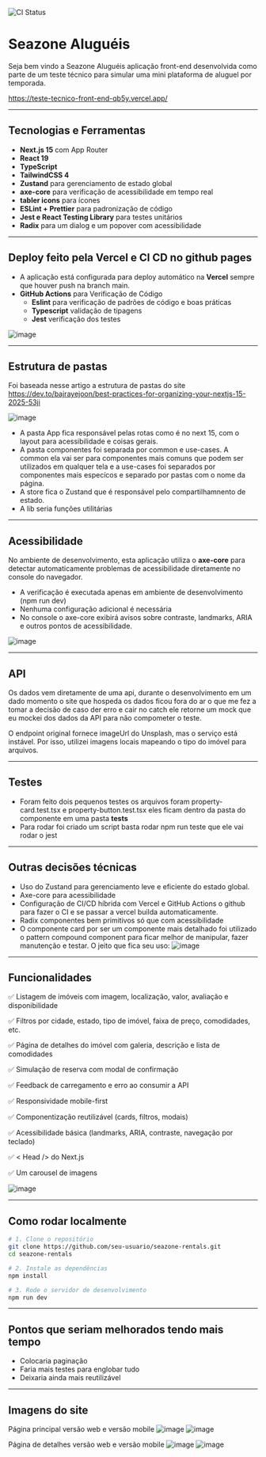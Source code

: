![CI Status](https://github.com/LipeSou/teste-tecnico-front-end/actions/workflows/ci.yml/badge.svg)

#  Seazone Aluguéis

Seja bem vindo a Seazone Aluguéis aplicação front-end desenvolvida como parte de um teste técnico para simular uma mini plataforma de aluguel por temporada.

https://teste-tecnico-front-end-qb5y.vercel.app/

---

## Tecnologias e Ferramentas

- **Next.js 15** com App Router
- **React 19**
- **TypeScript**
- **TailwindCSS 4**
- **Zustand** para gerenciamento de estado global
- **axe-core** para verificação de acessibilidade em tempo real
- **tabler icons** para ícones
- **ESLint + Prettier** para padronização de código
- **Jest e React Testing Library** para testes unitários
- **Radix** para um dialog e um popover com acessibilidade

---

## Deploy feito pela Vercel e CI CD no github pages

- A aplicação está configurada para deploy automático na **Vercel** sempre que houver push na branch main.
- **GitHub Actions** para Verificação de Código
  - **Eslint** para verificação de padrões de código e boas práticas
  - **Typescript** validação de tipagens
  - **Jest** verificação dos testes
  
![image](https://github.com/user-attachments/assets/78217efa-1b31-493f-a023-714e8ede48f8)


---

## Estrutura de pastas
Foi baseada nesse artigo a estrutura de pastas do site
https://dev.to/bajrayejoon/best-practices-for-organizing-your-nextjs-15-2025-53ji

![image](https://github.com/user-attachments/assets/be21a92a-b0e2-4f31-9496-d6a15eac9932)

- A pasta App fica responsável pelas rotas como é no next 15, com o layout para acessibilidade e coisas gerais.
- A pasta componentes foi separada por common e use-cases. A common ela vai ser para componentes mais comuns que podem ser utilizados em qualquer tela e a use-cases foi separados por componentes mais especícos e separado por pastas com o nome da página.
- A store fica o Zustand que é responsável pelo compartilhamnento de estado.
- A lib seria funções utilitárias

---

## Acessibilidade
No ambiente de desenvolvimento, esta aplicação utiliza o **axe-core** para detectar automaticamente problemas de acessibilidade diretamente no console do navegador.
- A verificação é executada apenas em ambiente de desenvolvimento (npm run dev)
- Nenhuma configuração adicional é necessária
- No console o axe-core exibirá avisos sobre contraste, landmarks, ARIA e outros pontos de acessibilidade.

![image](https://github.com/user-attachments/assets/c27ca8dc-1105-4968-b7e5-b0ac2f6d6326)

---

## API 
Os dados vem diretamente de uma api, durante o desenvolvimento em um dado momento o site que hospeda os dados ficou fora do ar o que me fez a tomar a decisão de caso der erro e cair no catch ele retorne um mock que eu mockei dos dados da API para não compometer o teste.

O endpoint original fornece imageUrl do Unsplash, mas o serviço está instável. Por isso, utilizei imagens locais mapeando o tipo do imóvel para arquivos.

---

## Testes
- Foram feito dois pequenos testes os arquivos foram property-card.test.tsx e property-button.test.tsx eles ficam dentro da pasta do componente em uma pasta __tests__ 
- Para rodar foi criado um script basta rodar npm run teste que ele vai rodar o jest

---
## Outras decisões técnicas
- Uso do Zustand para gerenciamento leve e eficiente do estado global.
- Axe-core para acessibilidade
- Configuração de CI/CD híbrida com Vercel e GitHub Actions o github para fazer o CI e se passar a vercel builda automaticamente.
- Radix componentes bem primitivos só que com acessibilidade
- O componente card por ser um componente mais detalhado foi utilizado o pattern compound component para ficar melhor de manipular, fazer manutenção e testar. O jeito que fica seu uso:
![image](https://github.com/user-attachments/assets/16f630a4-4d50-4a94-b31b-a5b77d307918)

---
## Funcionalidades
✅ Listagem de imóveis com imagem, localização, valor, avaliação e disponibilidade

✅ Filtros por cidade, estado, tipo de imóvel, faixa de preço, comodidades, etc.

✅ Página de detalhes do imóvel com galeria, descrição e lista de comodidades

✅ Simulação de reserva com modal de confirmação

✅ Feedback de carregamento e erro ao consumir a API

✅ Responsividade mobile-first

✅ Componentização reutilizável (cards, filtros, modais)

✅ Acessibilidade básica (landmarks, ARIA, contraste, navegação por teclado)

✅ < Head /> do Next.js

✅ Um carousel de imagens


![image](https://github.com/user-attachments/assets/9ae1df1b-c423-4f4f-a447-739f5bb853c6)


---
## Como rodar localmente

```bash
# 1. Clone o repositório
git clone https://github.com/seu-usuario/seazone-rentals.git
cd seazone-rentals

# 2. Instale as dependências
npm install

# 3. Rode o servidor de desenvolvimento
npm run dev
````

---

## Pontos que seriam melhorados tendo mais tempo
- Colocaria paginação
- Faria mais testes para englobar tudo
- Deixaria ainda mais reutilizável


---
## Imagens do site

Página principal versão web e versão mobile
![image](https://github.com/user-attachments/assets/c8d23218-cffb-4367-a1ac-11696bb4ad53)
![image](https://github.com/user-attachments/assets/8dc72ea2-0018-47e7-95eb-80c5ffe34b37)

Página de detalhes versão web e versão mobile
![image](https://github.com/user-attachments/assets/e037761e-cbdb-48fd-a008-1602d57d1b23)
![image](https://github.com/user-attachments/assets/4b455613-0dda-4b20-ab9a-17b2629847f8)


